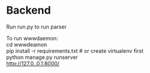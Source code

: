 ﻿# Backend
Run run.py to run parser  


To run wwwdaemon:  
cd wwwdeamon  
pip install -r requirements.txt  # or create virtualenv first  
python manage.py runserver  
http://127.0..0.1:8000/  
